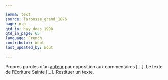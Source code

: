 ```yaml
---

lemma: text
source: larousse_grand_1876
page: n.p
qtd_in: hay_does_1998
qtd_in_page: 65
language: French
contributor: Wout
last_updated_by: Wout

---
```


Propres paroles d’un [auteur](author.html) par opposition aux commentaires […]. Le texte de l’Ecriture Sainte […]. Restituer un texte.
